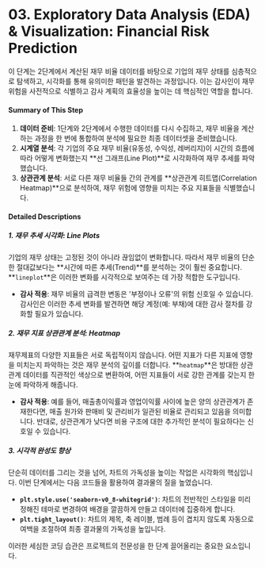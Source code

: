 # **03. Exploratory Data Analysis (EDA) & Visualization: Financial Risk Prediction**

이 단계는 2단계에서 계산된 재무 비율 데이터를 바탕으로 기업의 재무 상태를 심층적으로 탐색하고, 시각화를 통해 유의미한 패턴을 발견하는 과정입니다. 이는 감사인이 재무 위험을 사전적으로 식별하고 감사 계획의 효율성을 높이는 데 핵심적인 역할을 합니다.

#### **Summary of This Step**

1.  **데이터 준비**: 1단계와 2단계에서 수행한 데이터를 다시 수집하고, 재무 비율을 계산하는 과정을 한 번에 통합하여 분석에 필요한 최종 데이터셋을 준비했습니다.
2.  **시계열 분석**: 각 기업의 주요 재무 비율(유동성, 수익성, 레버리지)이 시간의 흐름에 따라 어떻게 변화했는지 **선 그래프(Line Plot)**로 시각화하여 재무 추세를 파악했습니다.
3.  **상관관계 분석**: 서로 다른 재무 비율들 간의 관계를 **상관관계 히트맵(Correlation Heatmap)**으로 분석하여, 재무 위험에 영향을 미치는 주요 지표들을 식별했습니다.

#### **Detailed Descriptions**

##### **1. 재무 추세 시각화: Line Plots**

기업의 재무 상태는 고정된 것이 아니라 끊임없이 변화합니다. 따라서 재무 비율의 단순한 절대값보다는 **시간에 따른 추세(Trend)**를 분석하는 것이 훨씬 중요합니다. **`lineplot`**은 이러한 변화를 시각적으로 보여주는 데 가장 적합한 도구입니다.

* **감사 적용**: 재무 비율의 급격한 변동은 '부정이나 오류'의 위험 신호일 수 있습니다. 감사인은 이러한 추세 변화를 발견하면 해당 계정(예: 부채)에 대한 감사 절차를 강화할 필요가 있습니다.

##### **2. 재무 지표 상관관계 분석: Heatmap**

재무제표의 다양한 지표들은 서로 독립적이지 않습니다. 어떤 지표가 다른 지표에 영향을 미치는지 파악하는 것은 재무 분석의 깊이를 더합니다. **`heatmap`**은 방대한 상관관계 데이터를 직관적인 색상으로 변환하여, 어떤 지표들이 서로 강한 관계를 갖는지 한눈에 파악하게 해줍니다.

* **감사 적용**: 예를 들어, 매출총이익률과 영업이익률 사이에 높은 양의 상관관계가 존재한다면, 매출 원가와 판매비 및 관리비가 일관된 비율로 관리되고 있음을 의미합니다. 반대로, 상관관계가 낮다면 비용 구조에 대한 추가적인 분석이 필요하다는 신호일 수 있습니다.

##### **3. 시각적 완성도 향상**

단순히 데이터를 그리는 것을 넘어, 차트의 가독성을 높이는 작업은 시각화의 핵심입니다. 이번 단계에서는 다음 코드들을 활용하여 결과물의 질을 높였습니다.

* **`plt.style.use('seaborn-v0_8-whitegrid')`**: 차트의 전반적인 스타일을 미리 정해진 테마로 변경하여 배경을 깔끔하게 만들고 데이터에 집중하게 합니다.
* **`plt.tight_layout()`**: 차트의 제목, 축 레이블, 범례 등이 겹치지 않도록 자동으로 여백을 조절하여 최종 결과물의 가독성을 높입니다.

이러한 세심한 코딩 습관은 프로젝트의 전문성을 한 단계 끌어올리는 중요한 요소입니다.
